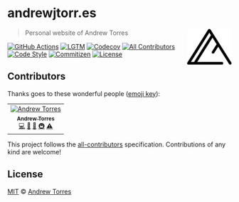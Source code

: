 # andrewjtorr.es

<a href="https://andrewjtorr.es" rel="noopener noreferrer" target="_blank">
  <img align="right" alt="Andrew Torres" height="80" src="src/assets/logo.svg" width="100">
</a>

> Personal website of Andrew Torres

[![GitHub Actions](https://flat.badgen.net/github/checks/ajtorres9/andrewjtorr.es?label=build)](https://github.com/ajtorres9/andrewjtorr.es/actions?workflow=CI)
[![LGTM](https://flat.badgen.net/lgtm/grade/g/ajtorres9/andrewjtorr.es?label=code%20quality)](https://lgtm.com/projects/g/ajtorres9/andrewjtorr.es)
[![Codecov](https://flat.badgen.net/codecov/c/github/ajtorres9/andrewjtorr.es/master)](https://codecov.io/gh/ajtorres9/andrewjtorr.es)
[![All Contributors](https://flat.badgen.net/badge/all%20contributors/1/orange)](#contributors)
[![Code Style](https://flat.badgen.net/badge/code%20style/prettier/ff69b4)](https://github.com/prettier/prettier)
[![Commitizen](https://flat.badgen.net/badge/commitizen/friendly/green)](https://github.com/commitizen/cz-cli)
[![License](https://flat.badgen.net/github/license/ajtorres9/andrewjtorr.es)](license)

## Contributors

Thanks goes to these wonderful people ([emoji key](https://allcontributors.org/docs/en/emoji-key)):

<!-- ALL-CONTRIBUTORS-LIST:START - Do not remove or modify this section -->
<!-- prettier-ignore -->
<table><tr><td align="center"><a href="https://andrewjtorr.es"><img src="https://avatars2.githubusercontent.com/u/450495?v=4" width="100px;" alt="Andrew Torres"/><br /><sub><b>Andrew Torres</b></sub></a><br /><a href="https://github.com/ajtorres9/andrewjtorr.es/commits?author=ajtorres9" title="Code">💻</a> <a href="https://github.com/ajtorres9/andrewjtorr.es/commits?author=ajtorres9" title="Documentation">📖</a> <a href="#ideas-ajtorres9" title="Ideas, Planning, & Feedback">🤔</a> <a href="#infra-ajtorres9" title="Infrastructure (Hosting, Build-Tools, etc)">🚇</a> <a href="https://github.com/ajtorres9/andrewjtorr.es/commits?author=ajtorres9" title="Tests">⚠️</a></td></tr></table>

<!-- ALL-CONTRIBUTORS-LIST:END -->

This project follows the [all-contributors](https://allcontributors.org) specification. Contributions of any
kind are welcome!

## License

[MIT](license) &copy; [Andrew Torres](https://andrewjtorr.es)
